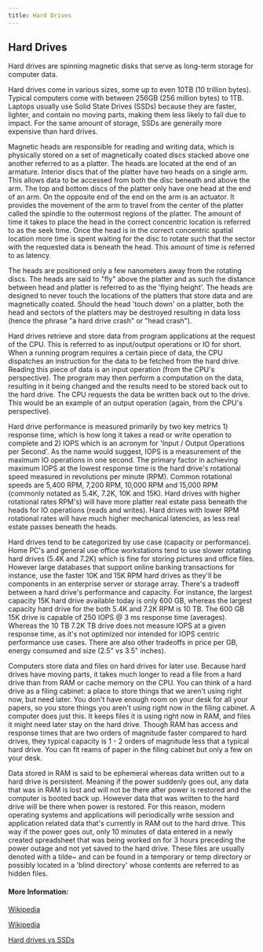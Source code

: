 ```yaml
---
title: Hard Drives
---
```

## Hard Drives

Hard drives are spinning magnetic disks that serve as long-term storage for computer data.

Hard drives come in various sizes, some up to even 10TB (10 trillion bytes). Typical computers come with between 256GB (256 million bytes) to 1TB. Laptops usually use Solid State Drives (SSDs) because they are faster, lighter, and contain no moving parts, making them less likely to fail due to impact. For the same amount of storage, SSDs are generally more expensive than hard drives. 

Magnetic heads are responsible for reading and writing data, which is physically stored on a set of magnetically coated discs stacked above one another referred to as a platter.  The heads are located at the end of an armature.  Interior discs that of the platter have two heads on a single arm.  This allows data to be accessed from both the disc beneath and above the arm.  The top and bottom discs of the platter only have one head at the end of an arm. On the opposite end of the end on the arm is an actuator.  It provides the movement of the arm to travel from the center of the platter called the spindle to the outermost regions of the platter.  The amount of time it takes to place the head in the correct concentric location is referred to as the seek time.  Once the head is in the correct concentric spatial location more time is spent waiting for the disc to rotate such that the sector with the requested data is beneath the head.  This amount of time is referred to as latency.   

The heads are positioned only a few nanometers away from the rotating discs. The heads are said to "fly" above the platter and as such the distance between head and platter is referred to as the 'flying height'.  The heads are designed to never touch the locations of the platters that store data and are magnetically coated. Should the head 'touch down' on a platter, both the head and sectors of the platters may be destroyed resulting in data loss (hence the phrase "a hard drive crash" or "head crash").

Hard drives retrieve and store data from program applications at the request of the CPU. This is referred to as input/output operations or IO for short. When a running program requires a certain piece of data, the CPU dispatches an instruction for the data to be fetched from the hard drive.  Reading this piece of data is an input operation (from the CPU's perspective).  The program may then perform a computation on the data, resulting in it being changed and the results need to be stored back out to the hard drive. The CPU requests the data be written back out to the drive.  This would be an example of an output operation (again, from the CPU's perspective). 

Hard drive performance is measured primarily by two key metrics 1) response time, which is how long it takes a read or write operation to complete and 2) IOPS which is an acronym for 'Input / Output Operations per Second'.  As the name would suggest, IOPS is a measurement of the maximum IO operations in one second.  The primary factor in achieving maximum IOPS at the lowest response time is the hard drive's rotational speed measured in revolutions per minute (RPM). Common rotational speeds are 5,400 RPM, 7,200 RPM, 10,000 RPM and 15,000 RPM (commonly notated as 5.4K, 7.2K, 10K and 15K). Hard drives with higher rotational rates RPM's) will have more platter real estate pass beneath the heads for IO operations (reads and writes).  Hard drives with lower RPM rotational rates will have much higher mechanical latencies, as less real estate passes beneath the heads.

Hard drives tend to be categorized by use case (capacity or performance). Home PC's and general use office workstations tend to use slower rotating hard drives (5.4K and 7.2K) which is fine for storing pictures and office files.  However large databases that support online banking transactions for instance, use the faster 10K and 15K RPM hard drives as they'll be components in an enterprise server or storage array. There's a tradeoff between a hard drive's performance and capacity.  For instance, the largest capacity 15K hard drive available today is only 600 GB, whereas the largest capacity hard drive for the both 5.4K and 7.2K RPM is 10 TB. The 600 GB 15K drive is capable of 250 IOPS @ 3 ms response time (averages).  Whereas the 10 TB 7.2K TB drive does not measure IOPS at a given response time, as it's not optimized nor intended for IOPS centric performance use cases. There are also other tradeoffs in price per GB, energy consumed and size (2.5" vs 3.5" inches).

Computers store data and files on hard drives for later use. Because hard drives have moving parts, it takes much longer to read a file from a hard drive than from RAM or cache memory on the CPU.  You can think of a hard drive as a filing cabinet: a place to store things that we aren't using right now, but need later. You don't have enough room on your desk for all your papers, so you store things you aren't using right now in the filing cabinet. A computer does just this. It keeps files it is using right now in RAM, and files it might need later stay on the hard drive.  Though RAM has access and response times that are two orders of magnitude faster compared to hard drives, they typical capacity is 1 - 2 orders of magnitude less that a typical hard drive.  You can fit reams of paper in the filing cabinet but only a few on your desk.

Data stored in RAM is said to be ephemeral whereas data written out to a hard drive is persistent. Meaning if the power suddenly goes out, any data that was in RAM is lost and will not be there after power is restored and the computer is booted back up.  However data that was written to the hard drive will be there when power is restored. For this reason, modern operating systems and applications will periodically write session and application related data that's currently in RAM out to the hard drive.  This way if the power goes out, only 10 minutes of data entered in a newly created spreadsheet that was being worked on for 3 hours preceding the power outage and not yet saved to the hard drive.  These files are usually denoted with a tilde~ and can be found in a temporary or temp directory or possibly located in a 'blind directory' whose contents are referred to as hidden files. 

#### More Information:
<!-- Please add any articles you think might be helpful to read before writing the article -->

<a href='https://en.wikipedia.org/w/index.php?title=Flying_height&oldid=708071111' target='_blank' rel='nofollow'>Wikipedia</a>

<a href='https://en.wikipedia.org/wiki/Hard_disk_drive' target='_blank' rel='nofollow'>Wikipedia</a>

<a href='https://www.pcmag.com/article2/0,2817,2404258,00.asp' target='_blank' rel='nofollow'>Hard drives vs SSDs</a>
